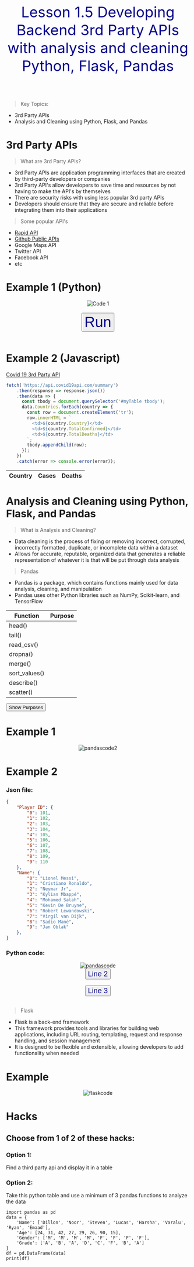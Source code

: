<p style="text-align: center; font-size: 40px; color: darkblue;">Lesson 1.5 Developing Backend 3rd Party APIs with analysis and cleaning Python, Flask, Pandas </p>
<br>

> Key Topics:
- 3rd Party APIs
- Analysis and Cleaning using Python, Flask, and Pandas

# 3rd Party APIs

> What are 3rd Party APIs?
- 3rd Party APIs are application programming interfaces that are created by third-party developers or companies
- 3rd Party API's allow developers to save time and resources by not having to make the API's by themselves
- There are security risks with using less popular 3rd party APIs
- Developers should ensure that they are secure and reliable before integrating them into their applications

> Some popular API's
- <a href="https://rapidapi.com/hub">Rapid API</a>
- <a href="https://github.com/public-apis/public-apis">Github Public APIs</a>
- Google Maps API
- Twitter API
- Facebook API
- etc

# Example 1 (Python)

<div style="text-align: center;">
  <img src="{{site.baseurl}}/images/api1.png" alt="Code 1">
</div>
<br>
<div style="text-align: center;">
  <button style="text-align: center; font-size: 40px; color: darkblue;" id="RunCode1">Run</button>
</div>
<br>
<div id="style1" style="display: none; flex; justify-content: center;">
  <img src="{{site.baseurl}}/images/api2.png" alt="Code 1 Output" id="Output1">
  <p style="text-align: center; font-size: 20px;">This code uses an API from RapidAPI which displays various soccer games and includes statistics for whatever game you choose to search for, intended to help someone predict the outcome of a game.</p>
</div>

<script>
  const button = document.getElementById('RunCode1');
  const api2 = document.getElementById('style1');
  
  button.addEventListener('click', () => {
    api2.style.display = 'block';
    document.getElementById('style1').style.textAlign = 'center';
  });
</script>

# Example 2 (Javascript)

<a href="https://covid19api.com/">Covid 19 3rd Party API</a>

```javascript
fetch('https://api.covid19api.com/summary')
    .then(response => response.json())
    .then(data => {
      const tbody = document.querySelector('#myTable tbody');
      data.Countries.forEach(country => {
        const row = document.createElement('tr');
        row.innerHTML = `
          <td>${country.Country}</td>
          <td>${country.TotalConfirmed}</td>
          <td>${country.TotalDeaths}</td>
        `;
        tbody.appendChild(row);
      });
    })
    .catch(error => console.error(error));
```

<style>
  th {
    font-weight: bold;
  }
</style>

<table id="myTable">
  <thead>
    <tr>
      <th>Country</th>
      <th>Cases</th>
      <th>Deaths</th>
    </tr>
  </thead>
  <tbody></tbody>
</table>
<script>
  fetch('https://api.covid19api.com/summary')
    .then(response => response.json())
    .then(data => {
      const tbody = document.querySelector('#myTable tbody');
      data.Countries.forEach(country => {
        const row = document.createElement('tr');
        row.innerHTML = `
          <td>${country.Country}</td>
          <td>${country.TotalConfirmed}</td>
          <td>${country.TotalDeaths}</td>
        `;
        tbody.appendChild(row);
      });
    })
    .catch(error => console.error(error));
</script>

# Analysis and Cleaning using Python, Flask, and Pandas

> What is Analysis and Cleaning?
- Data cleaning is the process of fixing or removing incorrect, corrupted, incorrectly formatted, duplicate, or incomplete data within a dataset
- Allows for accurate, reputable, organized data that generates a reliable representation of whatever it is that will be put through data analysis

> Pandas
- Pandas is a package, which contains functions mainly used for data analysis, cleaning, and manipulation
- Pandas uses other Python libraries such as NumPy, Scikit-learn, and TensorFlow

<style>
  .purpose {
    display: none;
  }
</style>

<table>
    <thead>
        <tr>
            <th>Function</th>
            <th>Purpose</th>
        </tr>
    </thead>
    <tbody>
        <tr>
            <td>head()</td>
            <td class="purpose">Returns the first n rows of a DataFrame</td>
        </tr>
        <tr>
            <td>tail()</td>
            <td class="purpose">Returns the last n rows of a DataFrame</td>
        </tr>
        <tr>
            <td>read_csv()</td>
            <td class="purpose">Reads a CSV file into a Pandas DataFrame</td>
        </tr>
        <tr>
            <td>dropna()</td>
            <td class="purpose">Removes rows with null values</td>
        </tr>
        <tr>
            <td>merge()</td>
            <td class="purpose">Merges two DataFrames based on a specified column</td>
        </tr>
        <tr>
            <td>sort_values()</td>
            <td class="purpose">Sorts a DataFrame by a specified column</td>
        </tr>
        <tr>
            <td>describe()</td>
            <td class="purpose">Generates descriptive statistics of a DataFrame</td>
        </tr>
        <tr>
            <td>scatter()</td>
            <td class="purpose">Create a scatter plot of DataFrame data</td>
        </tr>
    </tbody>
</table>

<button onclick="reveal()">Show Purposes</button>

<script>
  function reveal() {
    var x = document.getElementsByTagName("td");
    for (var i = 0; i < x.length; i++) {
      if (x[i].getAttribute("class") === "purpose") {
        if (x[i].style.display === "none") {
          x[i].style.display = "table-cell";
        } else {
          x[i].style.display = "none";
        }
      }
    }
  }
</script>

# Example 1
<div style="text-align: center;">
  <img src="{{site.baseurl}}/images/pandas2.png" alt="pandascode2">
</div>

# Example 2
### Json file:

```json
{
    "Player ID": {
        "0": 101,
        "1": 102,
        "2": 103,
        "3": 104,
        "4": 105,
        "5": 106,
        "6": 107,
        "7": 108,
        "8": 109,
        "9": 110
    },
    "Name": {
        "0": "Lionel Messi",
        "1": "Cristiano Ronaldo",
        "2": "Neymar Jr",
        "3": "Kylian Mbappé",
        "4": "Mohamed Salah",
        "5": "Kevin De Bruyne",
        "6": "Robert Lewandowski",
        "7": "Virgil van Dijk",
        "8": "Sadio Mané",
        "9": "Jan Oblak"
    },
}
```
### Python code:
<div style="text-align: center;">
  <img src="{{site.baseurl}}/images/pandas.png" alt="pandascode">
</div>

<div style="text-align: center;">
  <button style="text-align: center; font-size: 20px; color: darkblue;" id="showLine2">Line 2</button>
</div>
<br>
<div id="line2" style="display: none; flex; justify-content: center;">
  <p style="text-align: center; font-size: 20px;">This second line uses the read_json function to first call that json file and load it into the dataframe</p>
</div>

<script>
  const button2 = document.getElementById('showLine2');
  const pandas2 = document.getElementById('line2');
  
  button2.addEventListener('click', () => {
    pandas2.style.display = 'block';
    document.getElementById('line2').style.textAlign = 'center';
  });
</script>

<div style="text-align: center;">
  <button style="text-align: center; font-size: 20px; color: darkblue;" id="showLine3">Line 3</button>
</div>
<br>
<div id="line3" style="display: none; flex; justify-content: center;">
  <p style="text-align: center; font-size: 20px;">This third line uses the sort_values function to sort the player ids in numerical order</p>
</div>

<script>
  const button3 = document.getElementById('showLine3');
  const pandas3 = document.getElementById('line3');
  
  button3.addEventListener('click', () => {
    pandas3.style.display = 'block';
    document.getElementById('line3').style.textAlign = 'center';
  });
</script>

> Flask
- Flask is a back-end framework
- This framework provides tools and libraries for building web applications, including URL routing, templating, request and response handling, and session management 
- It is designed to be flexible and extensible, allowing developers to add functionality when needed

# Example 
<div style="text-align: center;">
  <img src="{{site.baseurl}}/images/flask.png" alt="flaskcode">
</div>

# Hacks

## Choose from 1 of 2 of these hacks:

### Option 1:
Find a third party api and display it in a table

### Option 2:
Take this python table and use a minimum of 3 pandas functions to analyze the data

```
import pandas as pd
data = {
    'Name': ['Dillon', 'Noor', 'Steven', 'Lucas', 'Harsha', 'Varalu', 'Ryan', 'Emaad'],
    'Age': [24, 31, 42, 27, 29, 26, 90, 15],
    'Gender': ['M', 'M', 'M', 'M', 'F', 'F', 'F', 'F'],
    'Grade': ['A', 'B', 'A', 'D', 'C', 'F', 'B', 'A']
}
df = pd.DataFrame(data)
print(df)
```